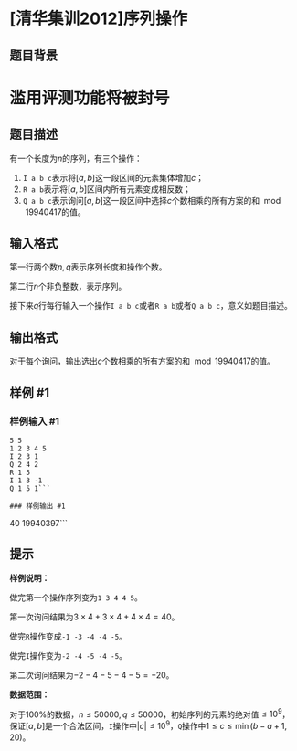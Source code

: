 # [清华集训2012]序列操作

## 题目背景

# 滥用评测功能将被封号

## 题目描述

有一个长度为$n$的序列，有三个操作：

1. `I a b c`表示将$[a,b]$这一段区间的元素集体增加$c$；
2. `R a b`表示将$[a,b]$区间内所有元素变成相反数；
3. `Q a b c`表示询问$[a,b]$这一段区间中选择$c$个数相乘的所有方案的和$\mod 19940417$的值。

## 输入格式

第一行两个数$n, q$表示序列长度和操作个数。

第二行$n$个非负整数，表示序列。

接下来$q$行每行输入一个操作`I a b c`或者`R a b`或者`Q a b c`，意义如题目描述。

## 输出格式

对于每个询问，输出选出$c$个数相乘的所有方案的和$\mod 19940417$的值。

## 样例 #1

### 样例输入 #1
```
5 5
1 2 3 4 5
I 2 3 1
Q 2 4 2
R 1 5
I 1 3 -1
Q 1 5 1```

### 样例输出 #1

```
40
19940397```

## 提示

**样例说明：**

做完第一个操作序列变为`1 3 4 4 5`。

第一次询问结果为$3 \times 4+3 \times 4+4 \times 4=40$。

做完`R`操作变成`-1 -3 -4 -4 -5`。

做完`I`操作变为`-2 -4 -5 -4 -5`。

第二次询问结果为$-2-4-5-4-5=-20$。

**数据范围：**

对于100%的数据，$n \leq 50000, q \leq 50000$，初始序列的元素的绝对值$\leq 10^9$，保证$[a,b]$是一个合法区间，`I`操作中$|c| \leq 10^9$，`Q`操作中$1 \leq c \leq \min(b-a+1,20)$。
